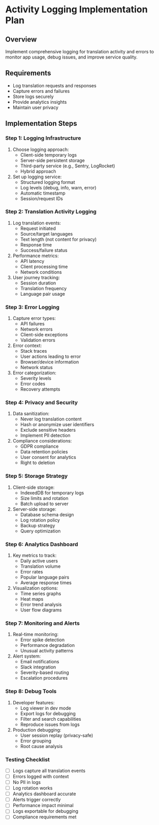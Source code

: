 # Activity Logging Implementation Plan

## Overview
Implement comprehensive logging for translation activity and errors to monitor app usage, debug issues, and improve service quality.

## Requirements
- Log translation requests and responses
- Capture errors and failures
- Store logs securely
- Provide analytics insights
- Maintain user privacy

## Implementation Steps

### Step 1: Logging Infrastructure
1. Choose logging approach:
   - Client-side temporary logs
   - Server-side persistent storage
   - Third-party service (e.g., Sentry, LogRocket)
   - Hybrid approach
2. Set up logging service:
   - Structured logging format
   - Log levels (debug, info, warn, error)
   - Automatic timestamp
   - Session/request IDs

### Step 2: Translation Activity Logging
1. Log translation events:
   - Request initiated
   - Source/target languages
   - Text length (not content for privacy)
   - Response time
   - Success/failure status
2. Performance metrics:
   - API latency
   - Client processing time
   - Network conditions
3. User journey tracking:
   - Session duration
   - Translation frequency
   - Language pair usage

### Step 3: Error Logging
1. Capture error types:
   - API failures
   - Network errors
   - Client-side exceptions
   - Validation errors
2. Error context:
   - Stack traces
   - User actions leading to error
   - Browser/device information
   - Network status
3. Error categorization:
   - Severity levels
   - Error codes
   - Recovery attempts

### Step 4: Privacy and Security
1. Data sanitization:
   - Never log translation content
   - Hash or anonymize user identifiers
   - Exclude sensitive headers
   - Implement PII detection
2. Compliance considerations:
   - GDPR compliance
   - Data retention policies
   - User consent for analytics
   - Right to deletion

### Step 5: Storage Strategy
1. Client-side storage:
   - IndexedDB for temporary logs
   - Size limits and rotation
   - Batch upload to server
2. Server-side storage:
   - Database schema design
   - Log rotation policy
   - Backup strategy
   - Query optimization

### Step 6: Analytics Dashboard
1. Key metrics to track:
   - Daily active users
   - Translation volume
   - Error rates
   - Popular language pairs
   - Average response times
2. Visualization options:
   - Time series graphs
   - Heat maps
   - Error trend analysis
   - User flow diagrams

### Step 7: Monitoring and Alerts
1. Real-time monitoring:
   - Error spike detection
   - Performance degradation
   - Unusual activity patterns
2. Alert system:
   - Email notifications
   - Slack integration
   - Severity-based routing
   - Escalation procedures

### Step 8: Debug Tools
1. Developer features:
   - Log viewer in dev mode
   - Export logs for debugging
   - Filter and search capabilities
   - Reproduce issues from logs
2. Production debugging:
   - User session replay (privacy-safe)
   - Error grouping
   - Root cause analysis

### Testing Checklist
- [ ] Logs capture all translation events
- [ ] Errors logged with context
- [ ] No PII in logs
- [ ] Log rotation works
- [ ] Analytics dashboard accurate
- [ ] Alerts trigger correctly
- [ ] Performance impact minimal
- [ ] Logs exportable for debugging
- [ ] Compliance requirements met
